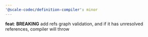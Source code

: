 ```yaml
---
'@scale-codec/definition-compiler': minor
---
```


**feat**: **BREAKING** add refs graph validation, and if it has unresolved references, compiler will throw
